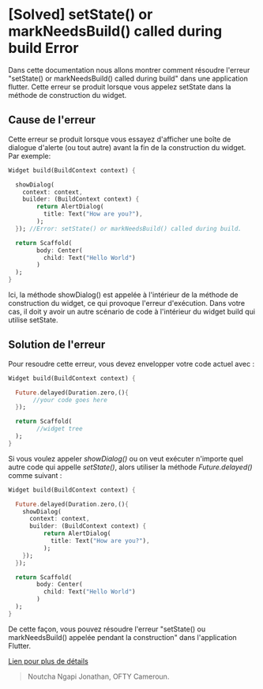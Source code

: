 # [Solved] setState() or markNeedsBuild() called during build Error

Dans cette documentation nous allons montrer comment résoudre l'erreur "setState() or markNeedsBuild() called during build" dans une application flutter. Cette erreur se produit lorsque vous appelez setState dans la méthode de construction du widget.
## Cause de l'erreur
Cette erreur se produit lorsque vous essayez d'afficher une boîte de dialogue d'alerte (ou tout autre) avant la fin de la construction du widget.
Par exemple:

```dart
Widget build(BuildContext context) {

  showDialog(
    context: context,
    builder: (BuildContext context) {
        return AlertDialog(
          title: Text("How are you?"),
        );
  }); //Error: setState() or markNeedsBuild() called during build.

  return Scaffold(
        body: Center(
          child: Text("Hello World")      
        )
  );
} 
```

Ici, la méthode showDialog() est appelée à l'intérieur de la méthode de construction du widget, ce qui provoque l'erreur d'exécution. Dans votre cas, il doit y avoir un autre scénario de code à l'intérieur du widget build qui utilise setState.

## Solution de l'erreur

Pour resoudre cette erreur, vous devez envelopper votre code actuel avec :

```dart
Widget build(BuildContext context) {

  Future.delayed(Duration.zero,(){
       //your code goes here
  });

  return Scaffold(
        //widget tree
  );
} 
```
Si vous voulez appeler *showDialog()* ou on veut exécuter n'importe quel autre code qui appelle *setState()*,  alors utiliser la méthode *Future.delayed()* comme suivant : 

```dart
Widget build(BuildContext context) {

  Future.delayed(Duration.zero,(){
    showDialog(
      context: context,
      builder: (BuildContext context) {
          return AlertDialog(
            title: Text("How are you?"),
          );
    });
  });

  return Scaffold(
        body: Center(
          child: Text("Hello World")      
        )
  );
}
```

De cette façon, vous pouvez résoudre l'erreur "setState() ou markNeedsBuild() appelée pendant la construction" dans l'application Flutter.

[Lien pour plus de détails](https://www.fluttercampus.com/guide/230/setstate-or-markneedsbuild-called-during-build/)

> Noutcha Ngapi Jonathan, OFTY Cameroun.